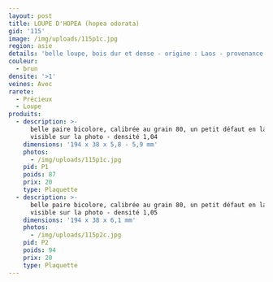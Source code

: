 ```yaml
---
layout: post
title: LOUPE D'HOPEA (hopea odorata)
gid: '115'
image: /img/uploads/115p1c.jpg
region: asie
details: 'belle loupe, bois dur et dense - origine : Laos - provenance : USA'
couleur:
  - brun
densite: '>1'
veines: Avec
rarete:
  - Précieux
  - Loupe
produits:
  - description: >-
      belle paire bicolore, calibrée au grain 80, un petit défaut en latéral
      visible sur la photo - densité 1,04
    dimensions: '194 x 38 x 5,8 - 5,9 mm'
    photos:
      - /img/uploads/115p1c.jpg
    pid: P1
    poids: 87
    prix: 20
    type: Plaquette
  - description: >-
      belle paire bicolore, calibrée au grain 80, un petit défaut en latéral
      visible sur la photo - densité 1,05
    dimensions: '194 x 38 x 6,1 mm'
    photos:
      - /img/uploads/115p2c.jpg
    pid: P2
    poids: 94
    prix: 20
    type: Plaquette
---
```


